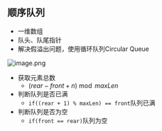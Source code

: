 ## 顺序队列
- 一维数组
- 队头、队尾指针
- 解决假溢出问题，使用循环队列Circular Queue

![image.png](https://obsidian-1326430649.cos.ap-chongqing.myqcloud.com/pic/202405190957752.png)

- 获取元素总数
	- $(rear - front + n)\bmod maxLen$
- 判断队列是否已满
	- `if((rear + 1) % maxLen) == front`队列已满
- 判断队列是否为空
	- `if(front == rear)`队列为空